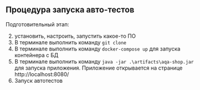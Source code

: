 ## Процедура запуска авто-тестов

Подготовительный этап:

2. установить, настроить, запустить какое-то ПО
3. В терминале выполнить команду `git clone`
4. В терминале выполнить команду `docker-compose up` для запуска контейнера с БД
5. В терминале выполнить команду `java -jar .\artifacts\aqa-shop.jar` для запуска приложения. Приложение открывается на
   странице http://localhost:8080/
6. Запуск автотестов